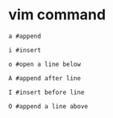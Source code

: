 # vim command

```
a #append

i #insert

o #open a line below

A #append after line

I #insert before line

O #append a line above
```
